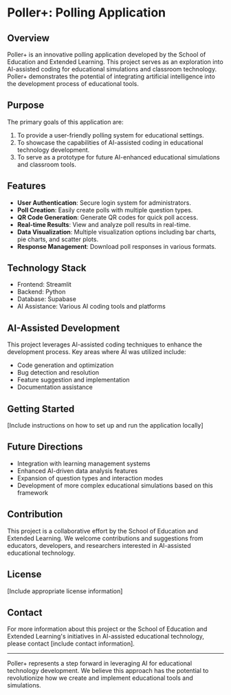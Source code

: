 # Poller+: Polling Application

## Overview

Poller+ is an innovative polling application developed by the School of Education and Extended Learning. This project serves as an exploration into AI-assisted coding for educational simulations and classroom technology. Poller+ demonstrates the potential of integrating artificial intelligence into the development process of educational tools.

## Purpose

The primary goals of this application are:

1. To provide a user-friendly polling system for educational settings.
2. To showcase the capabilities of AI-assisted coding in educational technology development.
3. To serve as a prototype for future AI-enhanced educational simulations and classroom tools.

## Features

- **User Authentication**: Secure login system for administrators.
- **Poll Creation**: Easily create polls with multiple question types.
- **QR Code Generation**: Generate QR codes for quick poll access.
- **Real-time Results**: View and analyze poll results in real-time.
- **Data Visualization**: Multiple visualization options including bar charts, pie charts, and scatter plots.
- **Response Management**: Download poll responses in various formats.

## Technology Stack

- Frontend: Streamlit
- Backend: Python
- Database: Supabase
- AI Assistance: Various AI coding tools and platforms

## AI-Assisted Development

This project leverages AI-assisted coding techniques to enhance the development process. Key areas where AI was utilized include:

- Code generation and optimization
- Bug detection and resolution
- Feature suggestion and implementation
- Documentation assistance

## Getting Started

[Include instructions on how to set up and run the application locally]

## Future Directions

- Integration with learning management systems
- Enhanced AI-driven data analysis features
- Expansion of question types and interaction modes
- Development of more complex educational simulations based on this framework

## Contribution

This project is a collaborative effort by the School of Education and Extended Learning. We welcome contributions and suggestions from educators, developers, and researchers interested in AI-assisted educational technology.

## License

[Include appropriate license information]

## Contact

For more information about this project or the School of Education and Extended Learning's initiatives in AI-assisted educational technology, please contact [include contact information].

---

Poller+ represents a step forward in leveraging AI for educational technology development. We believe this approach has the potential to revolutionize how we create and implement educational tools and simulations.
